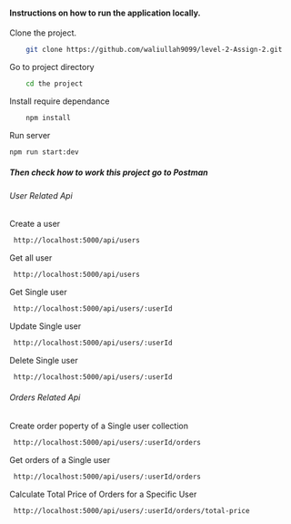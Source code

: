#### Instructions on how to run the application locally.

Clone the project.

```bash
    git clone https://github.com/waliullah9099/level-2-Assign-2.git
```

Go to project directory

```bash
    cd the project
```

Install require dependance

```bash
    npm install
```

Run server

```bash
npm run start:dev

```

##### Then check how to work this project go to Postman

###### User Related Api

Create a user

```bash
 http://localhost:5000/api/users
```

Get all user

```bash
 http://localhost:5000/api/users

```

Get Single user

```bash
 http://localhost:5000/api/users/:userId

```

Update Single user

```bash
 http://localhost:5000/api/users/:userId

```

Delete Single user

```bash
 http://localhost:5000/api/users/:userId

```

###### Orders Related Api

Create order poperty of a Single user collection

```bash
 http://localhost:5000/api/users/:userId/orders

```

Get orders of a Single user

```bash
 http://localhost:5000/api/users/:userId/orders

```

Calculate Total Price of Orders for a Specific User

```bash
 http://localhost:5000/api/users/:userId/orders/total-price

```
